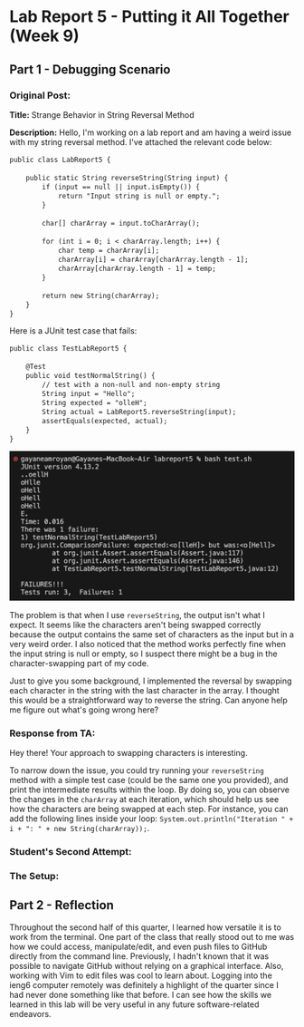 # Lab Report 5 - Putting it All Together (Week 9)

## Part 1 - Debugging Scenario

### Original Post:
**Title:** Strange Behavior in String Reversal Method

**Description:** Hello, I'm working on a lab report and am having a weird issue with my string reversal method. I've attached the relevant code below: 

```
public class LabReport5 {

    public static String reverseString(String input) {
        if (input == null || input.isEmpty()) {
            return "Input string is null or empty.";
        }

        char[] charArray = input.toCharArray();

        for (int i = 0; i < charArray.length; i++) {
            char temp = charArray[i];
            charArray[i] = charArray[charArray.length - 1];
            charArray[charArray.length - 1] = temp;
        }

        return new String(charArray);
    }
}
```

Here is a JUnit test case that fails:
```
public class TestLabReport5 {

    @Test
    public void testNormalString() {
        // test with a non-null and non-empty string
        String input = "Hello";
        String expected = "olleH";
        String actual = LabReport5.reverseString(input);
        assertEquals(expected, actual);
    }
}
```
![Image](labreport5-ss1.png)

The problem is that when I use ```reverseString```, the output isn't what I expect. It seems like the characters aren't being swapped correctly because the output contains the same set of characters as the input but in a very weird order. I also noticed that the method works perfectly fine when the input string is null or empty, so I suspect there might be a bug in the character-swapping part of my code. 

Just to give you some background, I implemented the reversal by swapping each character in the string with the last character in the array. I thought this would be a straightforward way to reverse the string. Can anyone help me figure out what's going wrong here?

### Response from TA:
Hey there! Your approach to swapping characters is interesting.

To narrow down the issue, you could try running your ```reverseString``` method with a simple test case (could be the same one you provided), and print the intermediate results within the loop. By doing so, you can observe the changes in the ```charArray``` at each iteration, which should help us see how the characters are being swapped at each step. For instance, you can add the following lines inside your loop: ``` System.out.println("Iteration " + i + ": " + new String(charArray)); ```.

### Student's Second Attempt:


### The Setup:


## Part 2 - Reflection
Throughout the second half of this quarter, I learned how versatile it is to work from the terminal. One part of the class that really stood out to me was how we could access, manipulate/edit, and even push files to GitHub directly from the command line. Previously, I hadn't known that it was possible to navigate GitHub without relying on a graphical interface. Also, working with Vim to edit files was  cool to learn about. Logging into the ieng6 computer remotely was definitely a highlight of the quarter since I had never done something like that before. I can see how the skills we learned in this lab will be very useful in any future software-related endeavors.

